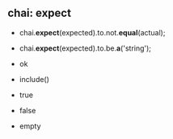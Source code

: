 ##  chai: expect

* chai.<b class="imp">expect</b>(expected).to.not.<b class="warn">equal</b>(actual);
* chai.<b class="imp">expect</b>(expected).to.be.<b class="warn">a</b>('string');


* ok
* include()
* true
* false
* empty
